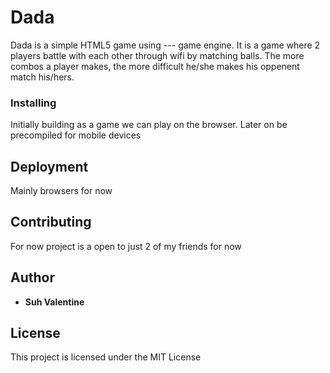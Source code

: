 # Dada

Dada is a simple HTML5 game using --- game engine. It is a game where 2 players battle with each other through wifi by matching balls. The more combos a player makes, the more difficult he/she makes his oppenent match his/hers. 

### Installing

Initially building as a game we can play on the browser. Later on be precompiled for mobile devices

## Deployment

Mainly browsers for now

## Contributing

For now project is a open to just 2 of my friends for now

## Author

* **Suh Valentine** 

## License

This project is licensed under the MIT License
